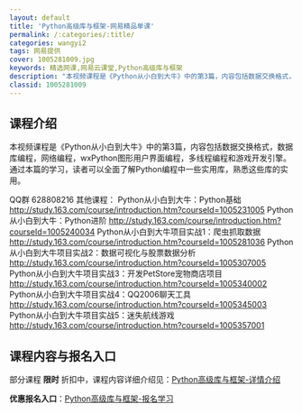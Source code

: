 ```yaml
---
layout: default
title: 'Python高级库与框架-网易精品单课'
permalink: /:categories/:title/
categories: wangyi2
tags: 网易提供
cover: 1005281009.jpg
keywords: 精选网课,网易云课堂,Python高级库与框架
description: "本视频课程是《Python从小白到大牛》中的第3篇，内容包括数据交换格式，数据库编程，网络编程，wxPython图形用户界面编程，多线程编程和游戏开发引擎。通过本篇的学习，读者可以全面了解P"
classid: 1005281009
---
```


## 课程介绍

本视频课程是《Python从小白到大牛》中的第3篇，内容包括数据交换格式，数据库编程，网络编程，wxPython图形用户界面编程，多线程编程和游戏开发引擎。通过本篇的学习，读者可以全面了解Python编程中一些实用库，熟悉这些库的实用。

QQ群 628808216
其他课程：
Python从小白到大牛：Python基础
http://study.163.com/course/introduction.htm?courseId=1005231005
Python从小白到大牛：Python进阶
http://study.163.com/course/introduction.htm?courseId=1005240034
Python从小白到大牛项目实战1：爬虫抓取数据
http://study.163.com/course/introduction.htm?courseId=1005281036
Python从小白到大牛项目实战2：数据可视化与股票数据分析
http://study.163.com/course/introduction.htm?courseId=1005307005
Python从小白到大牛项目实战3：开发PetStore宠物商店项目
http://study.163.com/course/introduction.htm?courseId=1005340002
Python从小白到大牛项目实战4：QQ2006聊天工具
http://study.163.com/course/introduction.htm?courseId=1005345003
Python从小白到大牛项目实战5：迷失航线游戏
http://study.163.com/course/introduction.htm?courseId=1005357001

## 课程内容与报名入口

部分课程 **限时** 折扣中，课程内容详细介绍见：[Python高级库与框架-详情介绍](https://study.163.com/course/introduction/1005281009.htm?share=1&shareId=1025206652&utm_campaign=share&utm_medium=iphoneShare&utm_source=&utm_u=1025206652)

**优惠报名入口**：[Python高级库与框架-报名学习](https://study.163.com/course/introduction/1005281009.htm?share=1&shareId=1025206652&utm_campaign=share&utm_medium=iphoneShare&utm_source=&utm_u=1025206652)

